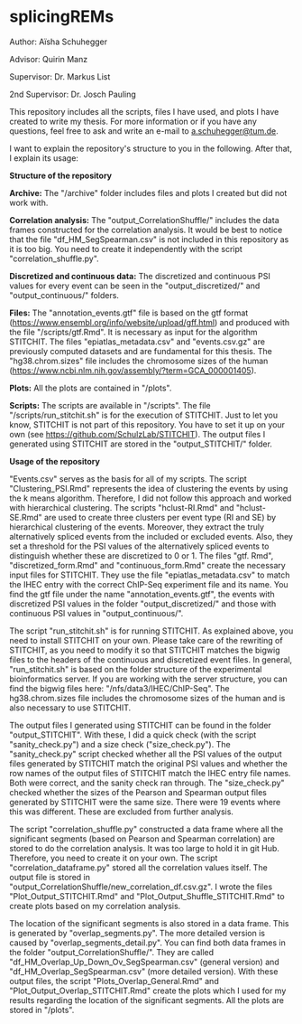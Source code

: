 # splicingREMs

Author: Aïsha Schuhegger 

Advisor: Quirin Manz

Supervisor: Dr. Markus List

2nd Supervisor: Dr. Josch Pauling 


This repository includes all the scripts, files I have used, and plots I have created to write my thesis. 
For more information or if you have any questions, feel free to ask and write an e-mail to a.schuhegger@tum.de. 

I want to explain the repository's structure to you in the following. After that, I explain its usage: 

**Structure of the repository**

**Archive:**
The "/archive" folder includes files and plots I created but did not work with. 

**Correlation analysis:**
The "output_CorrelationShuffle/" includes the data frames constructed for the correlation analysis. It would be best to notice that the file "df_HM_SegSpearman.csv" is not included in this repository as it is too big. You need to create it independently with the script "correlation_shuffle.py".

**Discretized and continuous data:**
The discretized and continuous PSI values for every event can be seen in the "output_discretized/" and "output_continuous/" folders. 

**Files:**
The "annotation_events.gtf" file is based on the gtf format (https://www.ensembl.org/info/website/upload/gff.html) and produced with the file "/scripts/gtf.Rmd". It is necessary as input for the algorithm STITCHIT.
The files "epiatlas_metadata.csv" and "events.csv.gz" are previously computed datasets and are fundamental for this thesis. 
The "hg38.chrom.sizes" file includes the chromosome sizes of the human (https://www.ncbi.nlm.nih.gov/assembly/?term=GCA_000001405). 

**Plots:**
All the plots are contained in "/plots". 

**Scripts:**
The scripts are available in "/scripts". 
The file "/scripts/run_stitchit.sh" is for the execution of STITCHIT. Just to let you know, STITCHIT is not part of this repository. You have to set it up on your own (see https://github.com/SchulzLab/STITCHIT). The output files I generated using STITCHIT are stored in the "output_STITCHIT/" folder. 

**Usage of the repository**

"Events.csv" serves as the basis for all of my scripts. The script "Clustering_PSI.Rmd" represents the idea of clustering the events by using the k means algorithm. Therefore, I did not follow this approach and worked with hierarchical clustering. The scripts "hclust-RI.Rmd" and "hclust-SE.Rmd" are used to create three clusters per event type (RI and SE) by hierarchical clustering of the events. Moreover, they extract the truly alternatively spliced events from the included or excluded events. Also, they set a threshold for the PSI values of the alternatively spliced events to distinguish whether these are discretized to 0 or 1. The files "gtf. Rmd", "discretized_form.Rmd" and "continuous_form.Rmd" create the necessary input files for STITCHIT. They use the file "epiatlas_metadata.csv" to match the IHEC entry with the correct ChIP-Seq experiment file and its name. You find the gtf file under the name "annotation_events.gtf", the events with discretized PSI values in the folder "output_discretized/" and those with continuous PSI values in "output_continuous/".  

The script "run_stitchit.sh" is for running STITCHIT. As explained above, you need to install STITCHIT on your own. Please take care of the rewriting of STITCHIT, as you need to modify it so that STITCHIT matches the bigwig files to the headers of the continuous and discretized event files. In general, "run_stitchit.sh" is based on the folder structure of the experimental bioinformatics server. If you are working with the server structure, you can find the bigwig files here: "/nfs/data3/IHEC/ChIP-Seq". The hg38.chrom.sizes file includes the chromosome sizes of the human and is also necessary to use STITCHIT. 

The output files I generated using STITCHIT can be found in the folder "output_STITCHIT". With these, I did a quick check (with the script "sanity_check.py") and a size check ("size_check.py"). The "sanity_check.py" script checked whether all the PSI values of the output files generated by STITCHIT match the original PSI values and whether the row names of the output files of STITCHIT match the IHEC entry file names. Both were correct, and the sanity check ran through. The "size_check.py" checked whether the sizes of the Pearson and Spearman output files generated by STITCHIT were the same size. There were 19 events where this was different. These are excluded from further analysis. 

The script "correlation_shuffle.py" constructed a data frame where all the significant segments (based on Pearson and Spearman correlation) are stored to do the correlation analysis. It was too large to hold it in git Hub. Therefore, you need to create it on your own. The script "correlation_dataframe.py" stored all the correlation values itself. The output file is stored in "output_CorrelationShuffle/new_correlation_df.csv.gz". I wrote the files "Plot_Output_STITCHIT.Rmd" and "Plot_Output_Shuffle_STITCHIT.Rmd" to create plots based on my correlation analysis. 

The location of the significant segments is also stored in a data frame. This is generated by "overlap_segments.py". The more detailed version is caused by "overlap_segments_detail.py". You can find both data frames in the folder "output_CorrelationShuffle/". They are called "df_HM_Overlap_Up_Down_Ov_SegSpearman.csv" (general version) and "df_HM_Overlap_SegSpearman.csv" (more detailed version). With these output files, the script "Plots_Overlap_General.Rmd" and "Plot_Output_Overlap_STITCHIT.Rmd" create the plots which I used for my results regarding the location of the significant segments. All the plots are stored in "/plots". 






